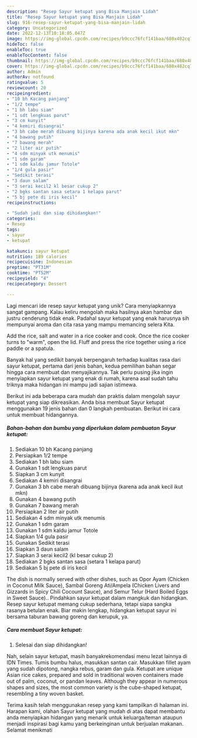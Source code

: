 ```yaml
---
description: "Resep Sayur ketupat yang Bisa Manjain Lidah"
title: "Resep Sayur ketupat yang Bisa Manjain Lidah"
slug: 916-resep-sayur-ketupat-yang-bisa-manjain-lidah
category: Uncategorized
date: 2022-12-13T10:18:05.047Z
image: https://img-global.cpcdn.com/recipes/b9ccc76fcf141baa/680x482cq70/sayur-ketupat-foto-resep-utama.jpg
hideToc: false
enableToc: true
enableTocContent: false
thumbnail: https://img-global.cpcdn.com/recipes/b9ccc76fcf141baa/680x482cq70/sayur-ketupat-foto-resep-utama.jpg
cover: https://img-global.cpcdn.com/recipes/b9ccc76fcf141baa/680x482cq70/sayur-ketupat-foto-resep-utama.jpg
author: Admin
authorAv: notfound
ratingvalue: 5
reviewcount: 20
recipeingredient:
- "10 bh Kacang panjang"
- "1/2 tempe"
- "1 bh labu siam"
- "1 sdt lengkuas parut"
- "3 cm kunyit"
- "4 kemiri disangrai"
- "3 bh cabe merah dibuang bijinya karena ada anak kecil ikut mkn"
- "4 bawang putih"
- "7 bawang merah"
- "2 liter air putih"
- "4 sdm minyak utk menumis"
- "1 sdm garam"
- "1 sdm kaldu jamur Totole"
- "1/4 gula pasir"
- "Sedikit terasi"
- "3 daun salam"
- "3 serai kecil2 kl besar cukup 2"
- "2 bgks santan sasa setara 1 kelapa parut"
- "5 bj pete di iris kecil"
recipeinstructions:

- "Sudah jadi dan siap dihidangkan!"
categories:
- Resep
tags:
- sayur
- ketupat

katakunci: sayur ketupat 
nutrition: 189 calories
recipecuisine: Indonesian
preptime: "PT31M"
cooktime: "PT52M"
recipeyield: "4"
recipecategory: Dessert

---
```





Lagi mencari ide resep sayur ketupat yang unik? Cara menyiapkannya sangat gampang. Kalau keliru mengolah maka hasilnya akan hambar dan justru cenderung tidak enak. Padahal sayur ketupat yang enak harusnya sih mempunyai aroma dan cita rasa yang mampu memancing selera Kita.





Add the rice, salt and water in a rice cooker and cook. Once the rice cooker turns to &#34;warm&#34;, open the lid. Fluff and press the rice together using a rice paddle or a spatula.

Banyak hal yang sedikit banyak berpengaruh terhadap kualitas rasa dari sayur ketupat, pertama dari jenis bahan, kedua pemilihan bahan segar hingga cara membuat dan menyajikannya. Tak perlu pusing jika ingin menyiapkan sayur ketupat yang enak di rumah, karena asal sudah tahu triknya maka hidangan ini mampu jadi sajian istimewa.






Berikut ini ada beberapa cara mudah dan praktis dalam mengolah sayur ketupat yang siap dikreasikan. Anda bisa membuat Sayur ketupat menggunakan 19 jenis bahan dan 0 langkah pembuatan. Berikut ini cara untuk membuat hidangannya.

<!--inarticleads1-->

##### Bahan-bahan dan bumbu yang diperlukan dalam pembuatan Sayur ketupat:

1. Sediakan 10 bh Kacang panjang
1. Persiapkan 1/2 tempe
1. Sediakan 1 bh labu siam
1. Gunakan 1 sdt lengkuas parut
1. Siapkan 3 cm kunyit
1. Sediakan 4 kemiri disangrai
1. Gunakan 3 bh cabe merah dibuang bijinya (karena ada anak kecil ikut mkn)
1. Gunakan 4 bawang putih
1. Gunakan 7 bawang merah
1. Persiapkan 2 liter air putih
1. Sediakan 4 sdm minyak utk menumis
1. Gunakan 1 sdm garam
1. Gunakan 1 sdm kaldu jamur Totole
1. Siapkan 1/4 gula pasir
1. Gunakan Sedikit terasi
1. Siapkan 3 daun salam
1. Siapkan 3 serai kecil2 (kl besar cukup 2)
1. Sediakan 2 bgks santan sasa (setara 1 kelapa parut)
1. Sediakan 5 bj pete di iris kecil


The dish is normally served with other dishes, such as Opor Ayam (Chicken in Coconut Milk Sauce), Sambal Goreng Ati/Ampela (Chicken Livers and Gizzards in Spicy Chili Cocount Sauce), and Semur Telur (Hard Boiled Eggs in Sweet Sauce).. Pindahkan sayur ketupat dalam mangkuk dan hidangkan. Resep sayur ketupat memang cukup sederhana, tetapi siapa sangka rasanya betulan enak. Biar makin lengkap, hidangkan ketupat sayur ini bersama taburan bawang goreng dan kerupuk, ya. 

<!--inarticleads2-->

##### Cara membuat Sayur ketupat:


1. Selesai dan siap dihidangkan!

Nah, selain sayur ketupat, masih banyakrekomendasi menu lezat lainnya di IDN Times. Tumis bumbu halus, masukkan santan cair. Masukkan fillet ayam yang sudah dipotong, nangka rebus, garam dan gula. Ketupat are unique Asian rice cakes, prepared and sold in traditional woven containers made out of palm, coconut, or pandan leaves. Although they appear in numerous shapes and sizes, the most common variety is the cube-shaped ketupat, resembling a tiny woven basket. 

Terima kasih telah menggunakan resep yang kami tampilkan di halaman ini. Harapan kami, olahan Sayur ketupat yang mudah di atas dapat membantu anda menyiapkan hidangan yang menarik untuk keluarga/teman ataupun menjadi inspirasi bagi kamu yang berkeinginan untuk berjualan makanan. Selamat menikmati
